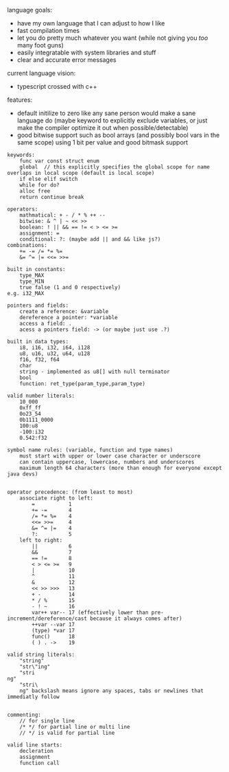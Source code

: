 
language goals:
  * have my own language that I can adjust to how I like
  * fast compilation times
  * let you do pretty much whatever you want (while not giving you *too* many foot guns)
  * easily integratable with system libraries and stuff
  * clear and accurate error messages


current language vision:
  * typescript crossed with c++


features:
  * default initilize to zero like any sane person would make a sane language do (maybe keyword to explicitly exclude variables, or just make the compiler optimize it out when possible/detectable)
  * good bitwise support such as bool arrays (and possibly bool vars in the same scope) using 1 bit per value and good bitmask support


```
keywords:
    func var const struct enum
    global  // this explicitly specifies the global scope for name overlaps in local scope (default is local scope)
    if else elif switch
    while for do?
    alloc free
    return continue break

operators:
    mathmatical: + - / * % ++ --
    bitwise: & ^ | ~ << >>
    boolean: ! || && == != < > <= >=
    assignment: =
    conditional: ?: (maybe add || and && like js?)
combinations:
    += -= /= *= %=
    &= ^= |= <<= >>=

built in constants:
    type_MAX
    type_MIN
    true false (1 and 0 respectively)
e.g. i32_MAX

pointers and fields:
    create a reference: &variable
    dereference a pointer: *variable
    access a field: .
    acess a pointers field: -> (or maybe just use .?)

built in data types:
    i8, i16, i32, i64, i128
    u8, u16, u32, u64, u128
    f16, f32, f64
    char
    string - implemented as u8[] with null terminator
    bool
    function: ret_type(param_type,param_type)

valid number literals:
    10_000
    0xff_ff
    0o23_54
    0b1111_0000
    100:u8
    -100:i32
    0.542:f32

symbol name rules: (variable, function and type names)
    must start with upper or lower case character or underscore
    can contain uppercase, lowercase, numbers and underscores
    maximum length 64 characters (more than enough for everyone except java devs)


operator precedence: (from least to most)
    associate right to left:
        =           1
        += -=       4
        /= *= %=    4
        <<= >>=     4
        &= ^= |=    4
        ?:          5
    left to right:
        ||          6
        &&          7
        == !=       8
        < > <= >=   9
        |           10
        ^           11
        &           12
        << >> >>>   13
        + -         14
        * / %       15
        - ! ~       16
        var++ var-- 17 (effectively lower than pre-increment/dereference/cast because it always comes after)
        ++var --var 17
        (type) *var 17
        func()      18
        ( ) . ->    19

valid string literals:
    "string"
    "str\"ing"
    "stri
ng"
    "stri\
    ng" backslash means ignore any spaces, tabs or newlines that immediatly follow


commenting:
    // for single line
    /* */ for partial line or multi line
    // */ is valid for partial line

valid line starts:
    decleration
    assignment
    function call


```